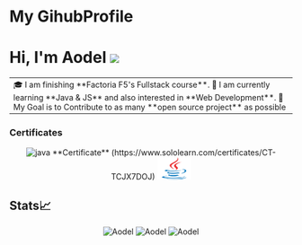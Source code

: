 # My GihubProfile


# Hi, I'm Aodel <img src="https://github.com/TheDudeThatCode/TheDudeThatCode/blob/master/Assets/Hi.gif" width="29px">
<table>
  <tr>
    <td valign="center">
      🎓 I am finishing **Factoria F5's Fullstack course**.
      🌱 I am currently learning **Java & JS** and also interested in **Web Development**.
      🎯 My Goal is to Contribute to as many **open source project** as possible
    
  </tr>
  </table>
  
### Certificates


<p align="center">
  <img src="https://camo.githubusercontent.com/77bddeb631b53ef6661b10f242402ff62630eeccaf9044777462c24990a4fc8e/68747470733a2f2f696d672e736869656c64732e696f2f62616467652f4a6176612d3962396239623f7374796c653d666f722d7468652d6261646765266c6f676f3d6a617661266c6f676f436f6c6f723d626c61636b" alt="java" data-canonical-src="https://img.shields.io/badge/Java-9b9b9b?style=for-the-badge&amp;logo=java&amp;logoColor=black" style="max-width: 100%;"> 
  **Certificate** (https://www.sololearn.com/certificates/CT-TCJX7DOJ) 
  <img src="https://raw.githubusercontent.com/devicons/devicon/master/icons/java/java-original.svg"
   alt="java" width="60" height="40" style="max-width: 100%;">
 </p>


## Stats📈
<p align="center">
<img width="40%" src="https://github-readme-stats.vercel.app/api/top-langs?username=Aodel&show_icons=true&theme=dracula&title_color=ff8000&text_color=ffffff&bg_color=6a6a6a&locale=en&layout=compact&hide_border=true" alt="Aodel" /> 
<img width="48%" src="https://github-readme-stats.vercel.app/api?username=Aodel&show_icons=true&theme=dracula&title_color=ff8000&text_color=ffffff&bg_color=6a6a6a&locale=en&hide_border=true" alt="Aodel" />
<img width="48%" src="https://github-readme-streak-stats.herokuapp.com/?user=Aodel&theme=highcontrast&hide_border=true" alt="Aodel" />
</p>
